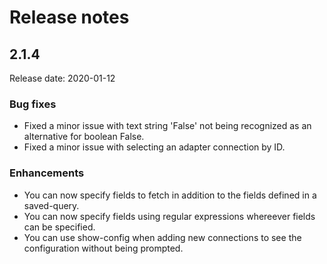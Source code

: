 # Release notes

## 2.1.4

Release date: 2020-01-12

### Bug fixes

* Fixed a minor issue with text string 'False' not being recognized as
  an alternative for boolean False.
* Fixed a minor issue with selecting an adapter connection by ID.

### Enhancements

* You can now specify fields to fetch in addition to the fields defined in a
  saved-query.
* You can now specify fields using regular expressions whereever fields can
  be specified.
* You can use show-config when adding new connections to see the configuration without
  being prompted.

